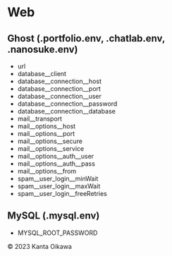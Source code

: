 # Web
## Ghost (.portfolio.env, .chatlab.env, .nanosuke.env)
- url
- database\_\_client
- database\_\_connection\_\_host
- database\_\_connection\_\_port
- database\_\_connection\_\_user
- database\_\_connection\_\_password
- database\_\_connection\_\_database
- mail\_\_transport
- mail\_\_options\_\_host
- mail\_\_options\_\_port
- mail\_\_options\_\_secure
- mail\_\_options\_\_service
- mail\_\_options\_\_auth\_\_user
- mail\_\_options\_\_auth\_\_pass
- mail\_\_options\_\_from
- spam\_\_user_login\_\_minWait
- spam\_\_user_login\_\_maxWait
- spam\_\_user_login\_\_freeRetries

## MySQL (.mysql.env)
- MYSQL_ROOT_PASSWORD

&copy; 2023 Kanta Oikawa
